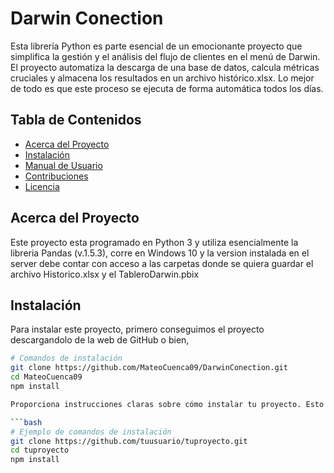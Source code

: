 # Darwin Conection
Esta librería Python es parte esencial de un emocionante proyecto que simplifica la gestión y el análisis del flujo de clientes en el menú de Darwin. 
El proyecto automatiza la descarga de una base de datos, calcula métricas cruciales y almacena los resultados en un archivo histórico.xlsx. 
Lo mejor de todo es que este proceso se ejecuta de forma automática todos los días.

## Tabla de Contenidos

- [Acerca del Proyecto](#acerca-del-proyecto)
- [Instalación](#instalación)
- [Manual de Usuario](#uso)
- [Contribuciones](#contribuciones)
- [Licencia](#licencia)

## Acerca del Proyecto

Este proyecto esta programado en Python 3 y utiliza esencialmente la libreria Pandas (v.1.5.3), corre en Windows 10 y la version instalada en el server debe contar con acceso a las carpetas donde se quiera guardar el archivo Historico.xlsx y el TableroDarwin.pbix


## Instalación

Para instalar este proyecto, primero conseguimos el proyecto descargandolo de la web de GitHub o bien,
```bash
# Comandos de instalación
git clone https://github.com/MateoCuenca09/DarwinConection.git
cd MateoCuenca09
npm install

Proporciona instrucciones claras sobre cómo instalar tu proyecto. Esto puede incluir comandos de terminal, dependencias que deben instalarse y cualquier otra información necesaria para que alguien pueda configurar tu proyecto en su máquina.

```bash
# Ejemplo de comandos de instalación
git clone https://github.com/tuusuario/tuproyecto.git
cd tuproyecto
npm install
